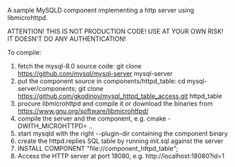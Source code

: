 A sample MySQLD component implementing a http server
using libmicrohttpd.

ATTENTION! THIS IS NOT PRODUCTION CODE! USE AT YOUR OWN RISK!
IT DOESN'T DO ANY AUTHENTICATION!

To compile:
1. fetch the mysql-8.0 source code: git clone https://github.com/mysql/mysql-server mysql-server
2. put the component source in components/httpd_table: cd mysql-server/components; git clone https://github.com/gkodinov/mysql_httpd_table_access.git httpd_table
3. procure libmicrohttpd and compile it or download the binaries from https://www.gnu.org/software/libmicrohttpd/
3. compile the server and the component, e.g. cmake -DWITH_MICROHTTPD=<path to libmicrohttpd binaries> ..
4. start mysqld with the right --plugin-dir containing the component binary
5. create the httpd.replies SQL table by running init.sql against the server
6. INSTALL COMPONENT "file://component_httpd_table";
7. Access the HTTP server at port 18080, e.g. http://localhost:18080?id=1
